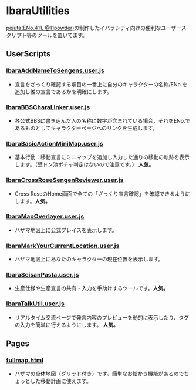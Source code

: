 # IbaraUtilities
[pejuta(ENo.411, @11powder)](https://twitter.com/11powder)の制作したイバラシティ向けの便利なユーザースクリプト等のツールを置いてます。
  
  
## UserScripts
### [IbaraAddNameToSengens.user.js](https://pejuta.github.io/IbaraUtilities/UserScripts/IbaraAddNameToSengens.user.js)
- 宣言をざっくり確認する項目の一番上に自分のキャラクターの名称/ENo.を追加し誰の宣言であるかを明確にします。  

### [IbaraBBSCharaLinker.user.js](https://pejuta.github.io/IbaraUtilities/UserScripts/IbaraBBSCharaLinker.user.js)
- 各公式BBSに書き込んだ人の名称に数字が含まれている場合、それをENo.であるものとしてキャラクターページへのリンクを生成します。

### [IbaraBasicActionMiniMap.user.js](https://pejuta.github.io/IbaraUtilities/UserScripts/IbaraBasicActionMiniMap.user.js)
- 基本行動：移動宣言にミニマップを追加し入力した通りの移動の軌跡を表示します。（壁ドン池ポチャ判定はないので注意です。） **人気。**

### [IbaraCrossRoseSengenReviewer.user.js](https://pejuta.github.io/IbaraUtilities/UserScripts/IbaraCrossRoseSengenReviewer.user.js)
- Cross RoseのHome画面で全ての「ざっくり宣言確認」を確認できるようにします。**人気。**

### [IbaraMapOverlayer.user.js](https://pejuta.github.io/IbaraUtilities/UserScripts/IbaraMapOverlayer.user.js)
- ハザマ地図上に公式プレイスを表示します。

### [IbaraMarkYourCurrentLocation.user.js](https://pejuta.github.io/IbaraUtilities/UserScripts/IbaraMarkYourCurrentLocation.user.js)
- ハザマ地図上にあなたのキャラクターの現在位置を表示します。

### [IbaraSeisanPasta.user.js](https://pejuta.github.io/IbaraUtilities/UserScripts/IbaraSeisanPasta.user.js)
- 生産仕様や生産宣言の共有・入力を手助けするツールです。**人気。**

### [IbaraTalkUtil.user.js](https://pejuta.github.io/IbaraUtilities/UserScripts/IbaraTalkUtil.user.js)
- リアルタイム交流ページで発言内容のプレビューを動的に表示したり、タグの入力を簡単に行えるようにします。 **人気。**

## Pages
### [fullmap.html](https://pejuta.github.io/IbaraUtilities/Pages/fullmap.html)
- ハザマの全体地図（グリッド付き）です。簡単なお絵かき機能があるのでちょっとした移動計画に使えます。
